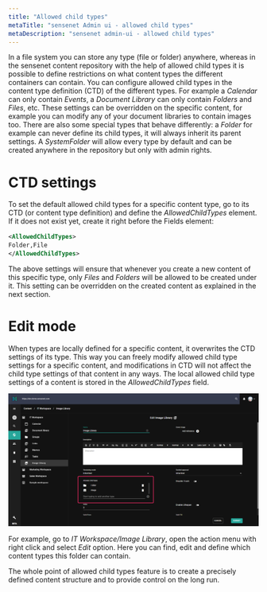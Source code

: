 ```yaml
---
title: "Allowed child types"
metaTitle: "sensenet Admin ui - allowed child types"
metaDescription: "sensenet admin-ui - allowed child types"
---
```


In a file system you can store any type (file or folder) anywhere, whereas in the sensenet content repository with the help of allowed child types it is possible to define restrictions on what content types the different containers can contain.
You can configure allowed child types in the content type definition (CTD) of the different types. For example a *Calendar* can only contain *Events*, a *Document Library* can only contain *Folders* and *Files*, etc. These settings can be overridden on the specific content, for example you can modify any of your document libraries to contain images too. There are also some special types that behave differently: a *Folder* for example can never define its child types, it will always inherit its parent settings. A *SystemFolder* will allow every type by default and can be created anywhere in the repository but only with admin rights.

# CTD settings
To set the default allowed child types for a specific content type, go to its CTD (or content type definition) and define the *AllowedChildTypes* element.
If it does not exist yet, create it right before the Fields element:

```xml
<AllowedChildTypes>
Folder,File
</AllowedChildTypes>
```

The above settings will ensure that whenever you create a new content of this specific type, only *Files* and *Folders* will be allowed to be created under it. This setting can be overridden on the created content as explained in the next section.

# Edit mode
When types are locally defined for a specific content, it overwrites the CTD settings of its type. This way you can freely modify allowed child type settings for a specific content, and modifications in CTD will not affect the child type settings of that content in any ways. The local allowed child type settings of a content is stored in the *AllowedChildTypes* field.


![AllowedChildType](../../concepts/img/AllowedChildType.png)

For example, go to *IT Workspace/Image Library*, open the action menu with right click and select *Edit* option. Here you can find, edit and define which content types this folder can contain.

The whole point of allowed child types feature is to create a precisely defined content structure and to provide control on the long run.
